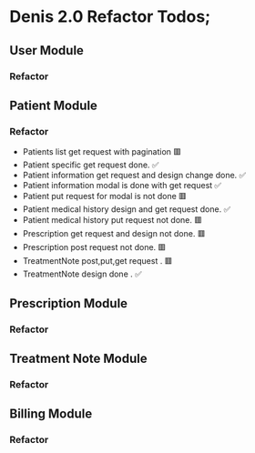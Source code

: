 # Denis 2.0 Refactor Todos;

## User Module

### Refactor

## Patient Module

### Refactor

-   Patients list get request with pagination 🟥
-   Patient specific get request done. ✅
-   Patient information get request and design change done. ✅
-   Patient information modal is done with get request ✅
-   Patient put request for modal is not done 🟥
-   Patient medical history design and get request done. ✅
-   Patient medical history put request not done. 🟥
-   Prescription get request and design not done. 🟥
-   Prescription post request not done. 🟥
-   TreatmentNote post,put,get request . 🟥
-   TreatmentNote design done . ✅

## Prescription Module

### Refactor

## Treatment Note Module

### Refactor

## Billing Module

### Refactor
